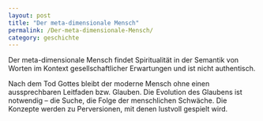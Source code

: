 ```yaml
---
layout: post
title: "Der meta-dimensionale Mensch"
permalink: /Der-meta-dimensionale-Mensch/
category: geschichte
---
```

Der meta-dimensionale Mensch findet Spiritualität in der Semantik von Worten im Kontext gesellschaftlicher Erwartungen und ist nicht authentisch.

Nach dem Tod Gottes bleibt der moderne Mensch ohne einen aussprechbaren Leitfaden bzw. Glauben.
Die Evolution des Glaubens ist notwendig – die Suche, die Folge der menschlichen Schwäche.
Die Konzepte werden zu Perversionen, mit denen lustvoll gespielt wird.
